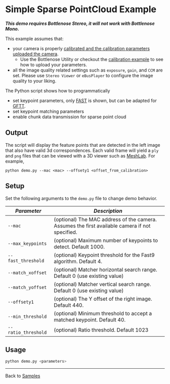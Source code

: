 # Simple Sparse PointCloud Example

***This demo requires Bottlenose Stereo, it will not work with Bottlenose Mono.***

This example assumes that:
 * your camera is properly [calibrated and the calibration parameters uploaded the camera](https://docs.labforge.ca/docs/calibration). 
   * Use the Bottlenose Utility or checkout the [calibration example](../calibration/README.md) to see how to upload your parameters.
 * all the image quality related settings such as `exposure`, `gain`, and `CCM` are set. Please use `Stereo Viewer` or `eBusPlayer` to configure the image quality to your liking.

The Python script shows how to programmatically 
- set keypoint parameters, only [FAST](https://en.wikipedia.org/wiki/Features_from_accelerated_segment_test) is shown, but can be adapted for [GFTT](https://ieeexplore.ieee.org/document/323794). 
- set keypoint matching parameters
- enable chunk data transmission for sparse point cloud

## Output

The script will display the feature points that are detected in the left image that also
have valid 3d correspondences. Each valid frame will yield a `ply` and `png` files that can be viewed with a 3D 
viewer such as [MeshLab](https://www.meshlab.net/). For example,

```
python demo.py --mac <mac> --offsety1 <offset_from_calibration>
```

## Setup

Set the following arguments to the ```demo.py``` file to change demo behavior.

| ***Parameter***        | ***Description***                                                                              |
|------------------------|------------------------------------------------------------------------------------------------|
| ```--mac```            | (optional) The MAC address of the camera. Assumes the first available camera if not specified. |
| ```--max_keypoints```  | (optional) Maximum number of keypoints to detect. Default 1000.                                |
| ```--fast_threshold``` | (optional) Keypoint threshold for the Fast9 algorithm. Default 4.                              |
| ```--match_xoffset```  | (optional) Matcher horizontal search range. Default 0 (use existing value)                     |
| ```--match_yoffset```  | (optional) Matcher vertical search range. Default 0 (use existing value)                       |
| ```--offsety1```       | (optional) The Y offset of the right image. Default 440.                                       |
| ```--min_threshold```  | (optional) Minimum threshold to accept a matched keypoint. Default 40.                         |
|```--ratio_threshold``` | (optional) Ratio threshold. Default 1023                                                       |

## Usage

```bash
python demo.py <parameters>
```

----
Back to [Samples](../README.md)